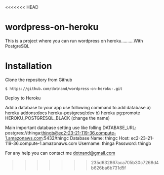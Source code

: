 <<<<<<< HEAD
# wordpress-on-heroku

This is a project where you can run wordpress on heroku..........With PostgreSQL

Installation
============

Clone the repository from Github

    $ https://github.com/dotnand/wordpress-on-heroku-.git

    
Deploy to Heroku

Add a database to your app
 use following command to add database
              a) heroku addons:docs heroku-postgresql:dev
              b)  heroku pg:promote HEROKU_POSTGRESQL_BLACK (change the name)

Main important database setting use like folling
	DATABASE_URL: postgres://thinga:thingb@ec2-23-21-119-36.compute-1.amazonaws.com:5432/thingc
	Database Name: thingc
	Host: ec2-23-21-119-36.compute-1.amazonaws.com
	Username: thinga
	Password: thingb
           

For any help you can contact me dotnand@gmail.com
>>>>>>> 235d632867aca705b30c7268d4b626ba6b731d5f
